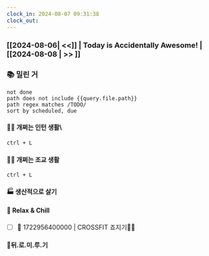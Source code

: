 ```yaml
---
clock_in: 2024-08-07 09:31:38
clock_out: 
---
```

### [[2024-08-06| <<]] | **Today is Accidentally Awesome!** | [[2024-08-08 | >> ]]

### 📚 밀린 거
```tasks
not done 
path does not include {{query.file.path}}
path regex matches /TODO/
sort by scheduled, due
```

#### 🤦‍♂️ 개쩌는 인턴 생활\
`ctrl + L`

#### 👨‍🏫 개쩌는 조교 생활
`ctrl + L`

#### 🏭 생산적으로 살기

#### 🍻 Relax & Chill 
- [ ] 📅 1722956400000 | CROSSFIT 죠지기🏋️‍♀️


#### 💨뒤.로.미.루.기
